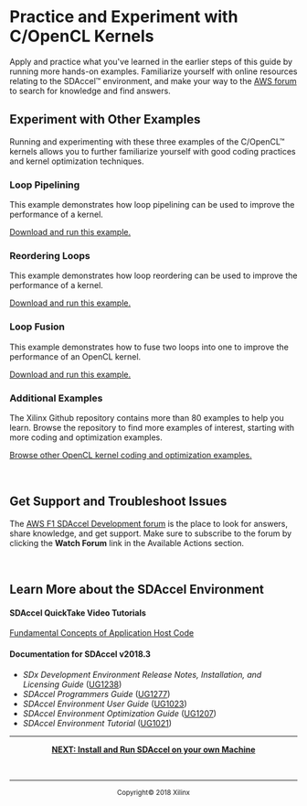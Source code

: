 # Practice and Experiment with C/OpenCL Kernels

Apply and practice what you've learned in the earlier steps of this guide by running more hands-on examples. Familiarize yourself with online resources relating to the SDAccel™ environment, and make your way to the [AWS forum](https://forums.aws.amazon.com/forum.jspa?forumID=243) to search for knowledge and find answers.

## Experiment with Other Examples

Running and experimenting with these three examples of the C/OpenCL™ kernels allows you to further familiarize yourself with good coding practices and kernel optimization techniques.

### Loop Pipelining
This example demonstrates how loop pipelining can be used to improve the performance of a kernel.

[Download and run this example.](https://github.com/Xilinx/SDAccel_Examples/tree/aws_2018.3/getting_started/kernel_opt/loop_pipeline_ocl)

### Reordering Loops
This example demonstrates how loop reordering can be used to improve the performance of a kernel.

[Download and run this example.](https://github.com/Xilinx/SDAccel_Examples/tree/aws_2018.3/getting_started/kernel_opt/loop_reorder_c)

### Loop Fusion
This example demonstrates how to fuse two loops into one to improve the performance of an OpenCL kernel.

[Download and run this example.](https://github.com/Xilinx/SDAccel_Examples/tree/aws_2018.3/getting_started/kernel_opt/loop_fusion_c)

### Additional Examples
The Xilinx Github repository contains more than 80 examples to help you learn. Browse the repository to find more examples of interest, starting with more coding and optimization examples.

[Browse other OpenCL kernel coding and optimization examples.](https://github.com/Xilinx/SDAccel_Examples/tree/aws_2018.3/getting_started/kernel_opt)

<br>

## Get Support and Troubleshoot Issues
The [AWS F1 SDAccel Development forum](https://forums.aws.amazon.com/forum.jspa?forumID=243) is the place to look for answers, share knowledge, and get support. Make sure to subscribe to the forum by clicking the **Watch Forum** link in the Available Actions section.

<br>

## Learn More about the SDAccel Environment
#### SDAccel QuickTake Video Tutorials
[Fundamental Concepts of Application Host Code](https://www.xilinx.com/video/hardware/concepts-of-application-host-code.html)


#### Documentation for SDAccel v2018.3
* _SDx Development Environment Release Notes, Installation, and Licensing Guide_ ([UG1238](https://www.xilinx.com/cgi-bin/docs/rdoc?v=replace;d=ug1238-sdx-rnil.pdf))
* _SDAccel Programmers Guide_ ([UG1277](https://www.xilinx.com/cgi-bin/docs/rdoc?v=replace;d=ug1277-sdaccel-programmers-guide.pdf))
* _SDAccel Environment User Guide_ ([UG1023](https://www.xilinx.com/cgi-bin/docs/rdoc?v=replace;d=ug1023-sdaccel-user-guide.pdf))
* _SDAccel Environment Optimization Guide_ ([UG1207](https://www.xilinx.com/cgi-bin/docs/rdoc?v=replace;d=ug1207-sdaccel-optimization-guide.pdf))
* _SDAccel Environment Tutorial_ ([UG1021](https://www.xilinx.com/cgi-bin/docs/rdoc?v=replace;d=ug1021-sdaccel-intro-tutorial.pdf))

<hr/>
<p align="center"><b>
<a href="STEP5.md">NEXT: Install and Run SDAccel on your own Machine</a>
</b></p><br>
<hr/>
<p align="center"><sup>Copyright&copy; 2018 Xilinx</sup></p>
